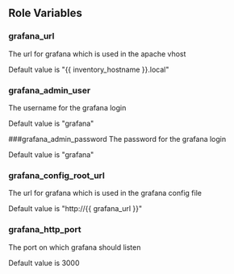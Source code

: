 ## Role Variables

### grafana_url
The url for grafana which is used in the apache vhost

Default value is "{{ inventory_hostname }}.local"

### grafana_admin_user
The username for the grafana login

Default value is "grafana"

###grafana_admin_password
The password for the grafana login

Default value is "grafana"

### grafana_config_root_url
The url for grafana which is used in the grafana config file

Default value is "http://{{ grafana_url }}"

### grafana_http_port
The port on which grafana should listen

Default value is 3000
